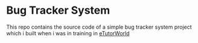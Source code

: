 # Bug Tracker System

This repo contains the source code of a simple bug tracker system project which i built when i was in training in [eTutorWorld](https://www.etutorworld.com)